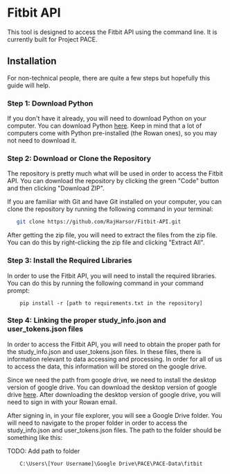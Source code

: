 # Fitbit API
This tool is designed to access the Fitbit API using the command line. It is currently built for Project PACE.

 ## Installation

For non-technical people, there are quite a few steps but hopefully this guide will help.

### Step 1: Download Python
 If you don't have it already, you will need to download Python on your computer. You can download Python [here](https://www.python.org/downloads/). Keep in mind that a lot of computers come with Python pre-installed (the Rowan ones), so you may not need to download it.

 ### Step 2: Download or Clone the Repository
 The repository is pretty much what will be used in order to access the Fitbit API. You can download the repository by clicking the green "Code" button and then clicking "Download ZIP". 

 If you are familiar with Git and have Git installed on your computer, you can clone the repository by running the following command in your terminal:
 
 ```bash
    git clone https://github.com/RajHarsor/Fitbit-API.git
```
After getting the zip file, you will need to extract the files from the zip file. You can do this by right-clicking the zip file and clicking "Extract All".

### Step 3: Install the Required Libraries
In order to use the Fitbit API, you will need to install the required libraries. You can do this by running the following command in your command prompt:

```
    pip install -r [path to requirements.txt in the repository]
```
### Step 4: Linking the proper study_info.json and user_tokens.json files

In order to access the Fitbit API, you will need to obtain the proper path for the study_info.json and user_tokens.json files. In these files, there is information relevant to data accessing and processing. In order for all of us to access the data, this information will be stored on the google drive.

Since we need the path from google drive, we need to install the desktop version of google drive. You can download the desktop version of google drive [here](https://www.google.com/drive/download/). After downloading the desktop version of google drive, you will need to sign in with your Rowan email.

After signing in, in your file explorer, you will see a Google Drive folder. You will need to navigate to the proper folder in order to access the study_info.json and user_tokens.json files. The path to the folder should be something like this:

TODO: Add path to folder
```
    C:\Users\[Your Username]\Google Drive\PACE\PACE-Data\fitbit
```
